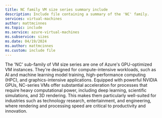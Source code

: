 ```yaml
---
title: NC family VM size series summary include
description: Include file containing a summary of the 'NC' family.
services: virtual-machines
author: mattmcinnes
ms.topic: include
ms.service: azure-virtual-machines
ms.subservice: sizes
ms.date: 04/19/2024
ms.author: mattmcinnes
ms.custom: include file
---
```

The 'NC' sub-family of VM size series are one of Azure's GPU-optimized VM instances. They're designed for compute-intensive workloads, such as AI and machine learning model training, high-performance computing (HPC), and graphics-intensive applications. Equipped with powerful NVIDIA GPUs, NC-series VMs offer substantial acceleration for processes that require heavy computational power, including deep learning, scientific simulations, and 3D rendering. This makes them particularly well-suited for industries such as technology research, entertainment, and engineering, where rendering and processing speed are critical to productivity and innovation.